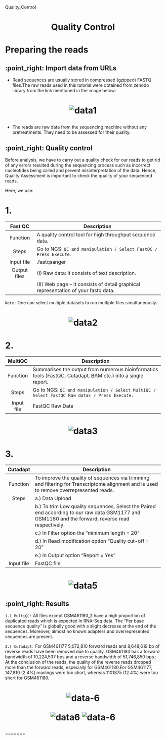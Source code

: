 Quality_Control
<h1 align="center"> Quality Control </h1>

# Preparing the reads
<h2> :point_right: Import data from URLs </h2>

- Read sequences are usually stored in compressed (gzipped) FASTQ files.The raw reads used in this tutorial were obtained from zenodo library from the link mentioned in the image below:


<h1 align="center"> 
  
![data1](https://user-images.githubusercontent.com/57266535/130147539-53ee007c-000f-4431-9f98-624d21b70faa.png)
</h1>

- The reads are raw data from the sequencing machine without any pretreatments. They need to be assessed for their quality.

<h2> :point_right:	Quality control </h2>

   Before analysis, we have to carry out a quality check for our reads to get rid of any errors resulted during the sequencing process such as incorrect nucleotides being called and prevent misinterpretation of the data. Hence, Quality Assessment is important to check the quality of your sequenced reads.

 Here, we use:

# 1.

|**Fast QC** | Description |
|:----------:| ------------|
| Function | A quality control tool for high throughput sequence data. |
|  Steps | Go to NGS: `QC and manipulation / Select FastQC / Press Execute.`|
|  Input file| .fastqsanger |
|  Output files | (I) Raw data: It consists of text description.|
||(II) Web page – It consists of detail graphical representation of your fastq data. |

```Note:``` One can select multiple datasets to run multiple files simultaneously.

<h1 align="center"> 
  
![data2](https://user-images.githubusercontent.com/57266535/130148312-ba648c91-1b63-4e58-bc02-37a4b610a474.png)
</h1>

# 2.

| **MultiQC** | Description |
|:----------:| ----------|
| Function | Summarises the output from numerous bioinformatics tools (FastQC, Cutadapt, BAM etc.) into a single report. |
|  Steps | Go to NGS: `QC and manipulation / Select MultiQC / Select FastQC Raw datas / Press Execute.`|
|  Input file| FastQC Raw Data |

<h1 align="center"> 
  
![data3](https://user-images.githubusercontent.com/57266535/130148318-178028ff-fe6b-48f2-bad6-5f4faac486aa.png)
</h1>

# 3.

| **Cutadapt** | Description |
|:----------:| --------------|
| Function | To improve the quality of sequences via trimming and filtering for Transcriptome alignment and is used to remove overrepresented reads.
|  Steps | a.) Data Upload |
|| b.) To trim Low quality sequences, Select the Paired end according to our raw data GSM1177 and GSM1180 and the forward, reverse read respectively.|
|| c.) In Filter option the “minimum length = 20”|
|| d.) In Read modification option “Quality cut-off = 20”|
|| e.) In Output option “Report = Yes”|
|  Input file| FastQC file |

<h1 align="center"> 
   
![data5](https://user-images.githubusercontent.com/57266535/130148319-2c116dea-c09a-492c-971f-67c6b6d1ff00.png)
</h1>

<h2> :point_right:	Results </h2> 

```1.) MultiQC:``` All files except GSM461180_2 have a high proportion of duplicated reads which is expected in RNA-Seq data. The “Per base sequence quality” is globally good with a slight decrease at the end of the sequences. Moreover, almost no known adapters and overrepresented sequences are present. </p>

```2.) Cutadapt:``` For GSM461177 5,072,810 forward reads and 8,648,619 bp of reverse reads have been removed due to quality. GSM461180 has a forward bandwidth of 10,224,537 bps and a reverse bandwidth of 51,746,850  bps.: At the conclusion of the reads, the quality of the reverse reads dropped more than the forward reads, especially for GSM461180.For GSM461177, 147,810 (2.4%) readings were too short, whereas 1101875 (12.4%) were too short for GSM461180.

<h1 align="center">   

![data-6](https://user-images.githubusercontent.com/57266535/130150826-e4c48041-8327-47df-a3f8-0a071a2bccf2.png)

![data6](https://user-images.githubusercontent.com/57266535/130153144-3aac5182-a5c5-4dff-8ca2-4644542d84c7.png)
![data-6](https://user-images.githubusercontent.com/57266535/130153081-61cfa7c7-43ac-480e-ad01-299541ae3c8c.png)
</h1>
=======
